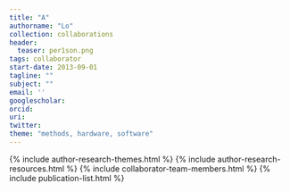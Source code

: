 ```yaml
---
title: "A"
authorname: "Lo"
collection: collaborations
header:
  teaser: per1son.png
tags: collaborator
start-date: 2013-09-01
tagline: ""
subject: ""
email: ''
googlescholar:
orcid:
uri:
twitter:
theme: "methods, hardware, software"
---
```

<p align= "justify">

{% include author-research-themes.html %}
{% include author-research-resources.html %}
{% include collaborator-team-members.html %}
{% include publication-list.html %}
